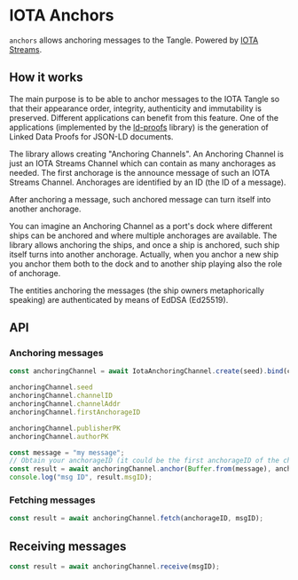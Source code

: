 # IOTA Anchors

 `anchors` allows anchoring messages to the Tangle. Powered by [IOTA Streams](https://github.com/iotaledger/streams).  

## How it works

The main purpose is to be able to anchor messages to the IOTA Tangle so that their appearance order, integrity, authenticity and immutability is preserved. Different applications can benefit from this feature. One of the applications (implemented by the [ld-proofs](../ld-proofs) library) is the generation of Linked Data Proofs for JSON-LD documents.  

The library allows creating "Anchoring Channels". An Anchoring Channel is just an IOTA Streams Channel which can contain as many anchorages as needed. The first anchorage is the announce message of such an IOTA Streams Channel. Anchorages are identified by an ID (the ID of a message). 

After anchoring a message, such anchored message can turn itself into another anchorage. 

You can imagine an Anchoring Channel as a port's dock where different ships can be anchored and where multiple anchorages are available. The library allows anchoring the ships, and once a ship is anchored, such ship itself turns into another anchorage. Actually, when you anchor a new ship you anchor them both to the dock and to another ship playing also the role of anchorage.

The entities anchoring the messages (the ship owners metaphorically speaking) are authenticated by means of EdDSA (Ed25519). 

## API

### Anchoring messages

```ts
const anchoringChannel = await IotaAnchoringChannel.create(seed).bind(channelID?);

anchoringChannel.seed
anchoringChannel.channelID
anchoringChannel.channelAddr
anchoringChannel.firstAnchorageID

anchoringChannel.publisherPK
anchoringChannel.authorPK

const message = "my message";
// Obtain your anchorageID (it could be the first anchorageID of the channel)
const result = await anchoringChannel.anchor(Buffer.from(message), anchorageID);
console.log("msg ID", result.msgID);
```

### Fetching messages

```ts
const result = await anchoringChannel.fetch(anchorageID, msgID);
``` 

## Receiving messages

```ts
const result = await anchoringChannel.receive(msgID);
``` 

